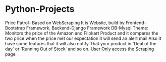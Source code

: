 # Python-Projects
 Price Patrol- Based on WebScraping 
It is Website, build by 
Frontend-Bootstrap Framework,
Backend-Django Framework
DB-Mysql
Theme:
Monitors the price of the Amazon and Flipkart Product and it compares the two price when the price met our expectation it will send an alert mail
Also it have some features that it will also notify That your product in 'Deal of the day' or 'Running Out of Stock' and so on.
User Only access the Scraping page
